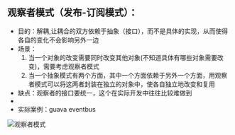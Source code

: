 ## 观察者模式（发布-订阅模式）：
 * 目的：解耦,让耦合的双方依赖于抽象（接口），而不是具体的实现，从而使得各自的变化不会影响另外一边
 * 场景：
    1. 当一个对象的改变需要同时改变其他对象(不知道具体有哪些对象需要改变)，需要考虑观察者模式
    2. 当一个抽象模式有两个方面，其中一个方面依赖于另外一个方面，用观察者模式可以将这两者封装在独立的对象中，使各自独立地改变和复用
 * 缺点：观察者的接口要统一，这个在实际开发中往往比较难做到
 *
 * 实际案例：guava eventbus

![观察者模式](http://p95stksgt.bkt.clouddn.com/%E8%A7%82%E5%AF%9F%E8%80%85%E8%AE%BE%E8%AE%A1%E6%A8%A1%E5%BC%8F.jpeg)

